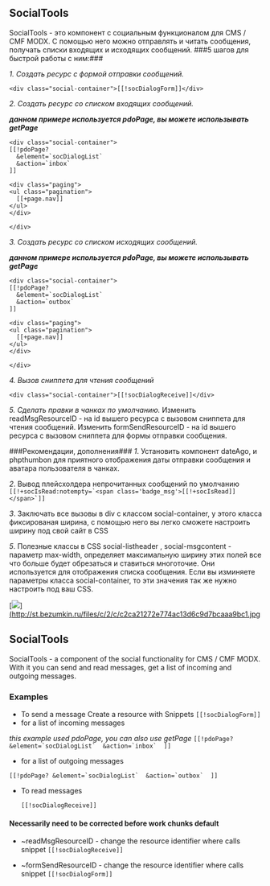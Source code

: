 ## SocialTools 
SocialTools -  это компонент с социальным функционалом для CMS / CMF MODX. С помощью него можно отправлять и читать сообщения, получать списки входящих и исходящих сообщений.
###5 шагов  для быстрой работы с ним:###

*1. Создать ресурс с формой отправки сообщений.*

 ```
<div class="social-container">[[!socDialogForm]]</div>
```
*2. Создать ресурс со списком входящих сообщений.*

**_данном примере используется pdoPage, вы можете использывать getPage_**

```
<div class="social-container">
[[!pdoPage?
  &element=`socDialogList`
  &action=`inbox`
]]

<div class="paging">
<ul class="pagination">
  [[+page.nav]]
</ul>
</div>

</div>

```

*3. Создать ресурс со списком исходящих сообщений.*


**_данном примере используется pdoPage, вы можете использывать getPage_**

```
<div class="social-container">
[[!pdoPage?
  &element=`socDialogList`
  &action=`outbox`
]]

<div class="paging">
<ul class="pagination">
  [[+page.nav]]
</ul>
</div>

</div>

```

*4. Вызов сниппета для чтения сообщений*

```
<div class="social-container">[[!socDialogReceive]]</div>
```

*5. Сделать правки в чанках по умолчанию.*
Изменить readMsgResourceID - на id вышего ресурса с вызовом сниппета для чтения сообщений.
Изменить formSendResourceID - на id вышего ресурса с вызовом сниппета для формы отправки сообщения.

###Рекомендации, дополнения###
*1*. Установить компонент dateAgo, и phpthumbon для приятного отображения даты отправки сообщения и аватара пользователя в чанках.

*2*. Вывод плейсхолдера непрочитанных сообщений по умолчанию ``` [[!+socIsRead:notempty=`<span class='badge_msg'>[[!+socIsRead]]</span>`]] ``` 

*3*. Заключать все вызовы в div с классом social-container, у этого класса фиксированая ширина, с помощью него вы легко сможете настроить ширину под свой сайт в CSS

*5*. Полезные классы в CSS social-listheader , social-msgcontent - параметр max-width, определяет максимальную ширину этих полей все что больше будет обрезаться и ставиться многоточие.
Они используется для отображения списка сообщения. Если вы изминяете параметры класса social-container, то эти значения так же нужно настроить под ваш CSS.

<a rel="fancybox" href="http://st.bezumkin.ru/files/c/2/c/c2ca21272e774ac13d6c9d7bcaaa9bc1.jpg">[![](http://st.bezumkin.ru/files/c/2/c/c2ca21272e774ac13d6c9d7bcaaa9bc1s.jpg)](http://st.bezumkin.ru/files/c/2/c/c2ca21272e774ac13d6c9d7bcaaa9bc1.jpg

## SocialTools 
SocialTools - a component of the social functionality for CMS / CMF MODX. With it you can send and read messages, get a list of incoming and outgoing messages.

### Examples
* To send a message
Create a resource with Snippets ``[[!socDialogForm]]``
* for a list of incoming messages 
 
 *this example used pdoPage, you can also use getPage*
 ``[[!pdoPage?
  &element=`socDialogList` 
  &action=`inbox` 
]]
``
* for a list of outgoing messages

 ``[[!pdoPage?
  &element=`socDialogList` 
  &action=`outbox` 
]]
``
* To read messages

  `` [[!socDialogReceive]] `` 


#### Necessarily need to be corrected before work chunks default
* ~readMsgResourceID - change the resource identifier where calls snippet `` [[!socDialogReceive]] ``

* ~formSendResourceID - change the resource identifier where calls snippet `` [[!socDialogForm]] ``


